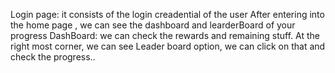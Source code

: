 Login page:
  it consists of the login creadential of the user
After entering into the home page , we can see the dashboard and learderBoard of your progress
DashBoard:
  we can check the rewards and remaining stuff.
At the right most corner, we can see Leader board option, we can click on that and check the progress..
